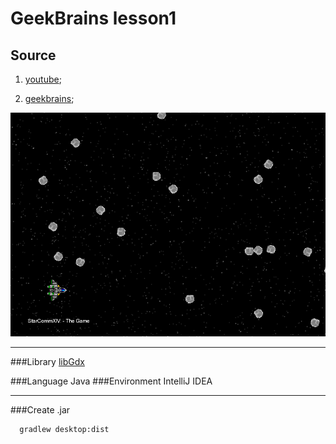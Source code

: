 # GeekBrains lesson1

## Source

1) [youtube][id1]; 

2) [geekbrains][id2];

[id1]:https://www.youtube.com/watch?v=WiJhr1l-O2s
[id2]:https://geekbrains.ru/streams/1523/lessons/9972

<img src="https://github.com/Muhammadsafarali/GeekBrains_lesson1/blob/master/GeekBrains_lesson1.png">

  ***
###Library [libGdx][id3]

[id3]:https://libgdx.badlogicgames.com/

###Language Java
###Environment  IntelliJ IDEA

  ***
###Create .jar
```bash
  gradlew desktop:dist
```
